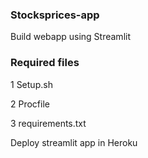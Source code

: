 ### Stocksprices-app
Build webapp using Streamlit

### Required files
1 Setup.sh

2 Procfile

3 requirements.txt

Deploy streamlit app in Heroku
